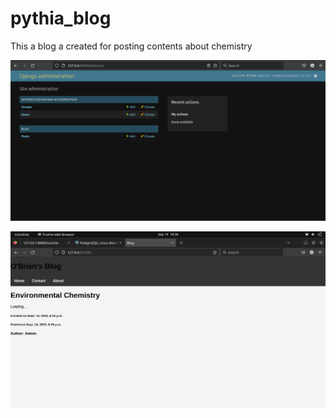 # pythia_blog

This a blog a created for posting contents about chemistry


![Django admin](https://github.com/meshach5667/pythia_blog/blob/master/static/Images/Screenshot%20from%202023-08-24%2019-56-00.png)

![My bog UI](https://github.com/meshach5667/pythia_blog/blob/master/static/Images/Screenshot%20from%202023-09-14%2018-38-32.png)
